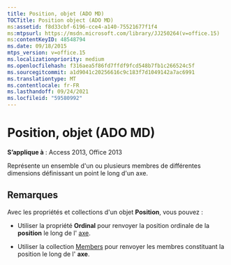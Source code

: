 ```yaml
---
title: Position, objet (ADO MD)
TOCTitle: Position object (ADO MD)
ms:assetid: f8d33cbf-6196-cce4-a140-75521677f1f4
ms:mtpsurl: https://msdn.microsoft.com/library/JJ250264(v=office.15)
ms:contentKeyID: 48548794
ms.date: 09/18/2015
mtps_version: v=office.15
ms.localizationpriority: medium
ms.openlocfilehash: f316aea5f86fd7ffdf9fcd548b7fb1c266524c5f
ms.sourcegitcommit: a1d9041c20256616c9c183f7d1049142a7ac6991
ms.translationtype: MT
ms.contentlocale: fr-FR
ms.lasthandoff: 09/24/2021
ms.locfileid: "59580992"
---
```

# <a name="position-object-ado-md"></a>Position, objet (ADO MD)


**S’applique à** : Access 2013, Office 2013

Représente un ensemble d'un ou plusieurs membres de différentes dimensions définissant un point le long d'un axe.

## <a name="remarks"></a>Remarques

Avec les propriétés et collections d'un objet **Position**, vous pouvez :

  - Utiliser la propriété **Ordinal** pour renvoyer la position ordinale de la **position** le long de l' [axe](axis-object-ado-md.md).

  - Utiliser la collection [Members](members-collection-ado-md.md) pour renvoyer les membres constituant la position le long de l' **axe**.

